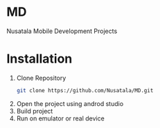 # MD
Nusatala Mobile Development Projects

# Installation
1. Clone Repository
   ```bash
   git clone https://github.com/Nusatala/MD.git
   ```
2. Open the project using androd studio
3. Build project
4. Run on emulator or real device
